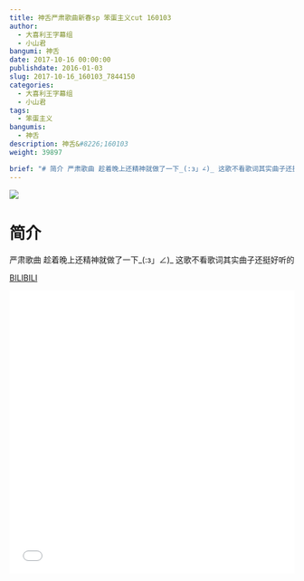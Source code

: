 ```yaml
---
title: 神舌严肃歌曲新春sp 笨蛋主义cut 160103
author: 
  - 大喜利王字幕组
  - 小山君
bangumi: 神舌
date: 2017-10-16 00:00:00
publishdate: 2016-01-03
slug: 2017-10-16_160103_7844150
categories: 
  - 大喜利王字幕组
  - 小山君
tags: 
  - 笨蛋主义
bangumis: 
  - 神舌
description: 神舌&#8226;160103
weight: 39897

brief: "# 简介 严肃歌曲 趁着晚上还精神就做了一下_(:з」∠)_ 这歌不看歌词其实曲子还挺好听的"
---
```


![](https://i.imgur.com/AfIaain.jpg)

# 简介  
严肃歌曲 趁着晚上还精神就做了一下_(:з」∠)_
这歌不看歌词其实曲子还挺好听的

  [BILIBILI](https://www.bilibili.com/video/av7844150/)


<div class="vcontainer">  <iframe class='video' src="//www.bilibili.com/blackboard/player.html?aid=7844150" width="100%" height="500" frameborder="0" allowfullscreen="allowfullscreen"></iframe></div>
